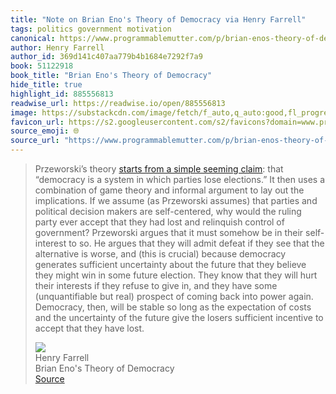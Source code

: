 ```yaml
---
title: "Note on Brian Eno's Theory of Democracy via Henry Farrell"
tags: politics government motivation
canonical: https://www.programmablemutter.com/p/brian-enos-theory-of-democracy
author: Henry Farrell
author_id: 369d141c407aa779b4b1684e7292f7a9
book: 51122918
book_title: "Brian Eno's Theory of Democracy"
hide_title: true
highlight_id: 885556813
readwise_url: https://readwise.io/open/885556813
image: https://substackcdn.com/image/fetch/f_auto,q_auto:good,fl_progressive:steep/https%3A%2F%2Fsubstack-post-media.s3.amazonaws.com%2Fpublic%2Fimages%2Fd3fe93b6-fd36-4c63-88f9-55a434046baf_1200x796.jpeg
favicon_url: https://s2.googleusercontent.com/s2/favicons?domain=www.programmablemutter.com
source_emoji: 🌐
source_url: "https://www.programmablemutter.com/p/brian-enos-theory-of-democracy#:~:text=Przeworski%E2%80%99s%20theory,they%20have%20lost."
---
```


> Przeworski’s theory [starts from a simple seeming claim](https://goodauthority.org/news/why-do-election-losers-accept-their-losses/): that “democracy is a system in which parties lose elections.” It then uses a combination of game theory and informal argument to lay out the implications. If we assume (as Przeworski assumes) that parties and political decision makers are self-centered, why would the ruling party ever accept that they had lost and relinquish control of government? Przeworski argues that it must somehow be in their self-interest to so. He argues that they will admit defeat if they see that the alternative is worse, and (this is crucial) because democracy generates sufficient uncertainty about the future that they believe they might win in some future election. They know that they will hurt their interests if they refuse to give in, and they have some (unquantifiable but real) prospect of coming back into power again. Democracy, then, will be stable so long as the expectation of costs and the uncertainty of the future give the losers sufficient incentive to accept that they have lost.
> <div class="quoteback-footer"><div class="quoteback-avatar"><img class="mini-favicon" src="https://s2.googleusercontent.com/s2/favicons?domain=www.programmablemutter.com"></div><div class="quoteback-metadata"><div class="metadata-inner"><span style="display:none">FROM:</span><div aria-label="Henry Farrell" class="quoteback-author"> Henry Farrell</div><div aria-label="Brian Eno's Theory of Democracy" class="quoteback-title"> Brian Eno's Theory of Democracy</div></div></div><div class="quoteback-backlink"><a target="_blank" aria-label="go to the full text of this quotation" rel="noopener" href="https://www.programmablemutter.com/p/brian-enos-theory-of-democracy#:~:text=Przeworski%E2%80%99s%20theory,they%20have%20lost." class="quoteback-arrow"> Source</a></div></div>